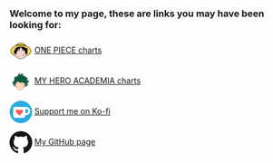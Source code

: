 ### Welcome to my page, these are links you may have been looking for:

<img align="center" src="img/luffy.png" width="40" height="40" /> [ONE PIECE charts](https://fiorins.github.io/onepiece/)

<img align="center" src="img/deku.png" width="40" height="40" /> [MY HERO ACADEMIA charts](https://fiorins.github.io/myheroacademia/)

<img align="center" src="img/Ko-fi_Icon.png" width="40" height="40" /> [Support me on Ko-fi](https://ko-fi.com/davidefiorini/)

<img align="center" src="img/GitHub_Icon-Dark.png" width="40" height="40" /> [My GitHub page](https://github.com/fiorins/)

